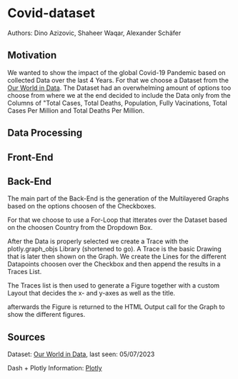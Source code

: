# Covid-dataset
Authors: 
Dino Azizovic, Shaheer Waqar, Alexander Schäfer

## Motivation
We wanted to show the impact of the global Covid-19 Pandemic based on collected Data over the last 4 Years. For that we choose a Dataset from the [Our World in Data](https://ourworldindata.org/coronavirus). 
The Dataset had an overwhelming amount of options too choose from where we at the end decided to include the Data only from the Columns of "Total Cases, Total Deaths, Population, Fully Vacinations, Total Cases Per Million and Total Deaths Per Million.


## Data Processing 

## Front-End

## Back-End
The main part of the Back-End is the generation of the Multilayered Graphs based on the options choosen of the Checkboxes. 

For that we choose to use a For-Loop that itterates over the Dataset based on the choosen Country from the Dropdown Box.

After the Data is properly selected we create a Trace with the plotly.graph_objs Library (shortened to go).
A Trace is the basic Drawing that is later then shown on the Graph. We create the Lines for the different Datapoints choosen over the Checkbox and then append the results in a Traces List.

The Traces list is then used to generate a Figure together with a custom Layout that decides the x- and y-axes as well as the title.

afterwards the Figure is returned to the HTML Output call for the Graph to show the different figures. 

## Sources
Dataset: [Our World in Data](https://ourworldindata.org/coronavirus), last seen: 05/07/2023

Dash + Plotly Information: [Plotly](https://dash.plotly.com)
